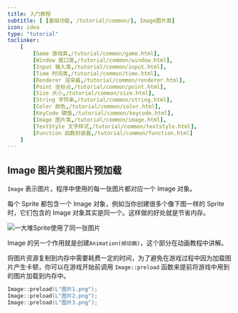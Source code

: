 ```yaml
---
title: 入门教程
subtitle: [ [基础功能, /tutorial/common/], Image图片类]
icon: idea
type: "tutorial"
toclinker: 
    [
        [Game 游戏类,/tutorial/common/game.html],
        [Window 窗口类,/tutorial/common/window.html],
        [Input 输入类,/tutorial/common/input.html],
        [Time 时间类,/tutorial/common/time.html],
        [Renderer 渲染器,/tutorial/common/renderer.html],
        [Point 坐标点,/tutorial/common/point.html],
        [Size 大小,/tutorial/common/size.html],
        [String 字符串,/tutorial/common/string.html],
        [Color 颜色,/tutorial/common/color.html],
        [KeyCode 键值,/tutorial/common/keycode.html],
        [Image 图片类,/tutorial/common/image.html],
        [TextStyle 文字样式,/tutorial/common/textstyle.html],
        [Function 函数封装器,/tutorial/common/function.html]
    ]
---
```


## Image 图片类和图片预加载

`Image` 表示图片，程序中使用的每一张图片都对应一个 Image 对象。

每个 Sprite 都包含一个 Image 对象，例如当你创建很多个像下图一样的 Sprite 时，它们包含的 Image 对象其实是同一个。这样做的好处就是节省内存。

![一大堆Sprite使用了同一张图片](/assets/images/tutorial/texture.png)

Image 的另一个作用就是创建`Animation(帧动画)`，这个部分在动画教程中讲解。

将图片资源复制到内存中需要耗费一定的时间，为了避免在游戏过程中因为加载图片产生卡顿，你可以在游戏开始前调用 `Image::preload` 函数来提前将游戏中用到的图片加载到内存中。

```cpp
Image::preload(L"图片1.png");
Image::preload(L"图片2.png");
Image::preload(L"图片3.png");
```
